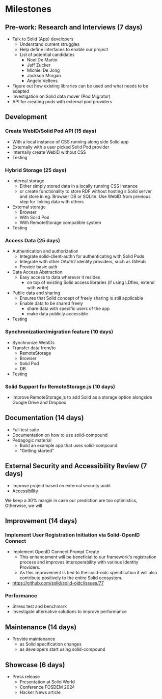 # Milestones

## Pre-work: Research and Interviews (7 days)

- Talk to Solid (App) developers
  - Understand current struggles
  - Help define interfaces to enable our project
  - List of potential candidates
    - Noel De Martin
    - Jeff Zucker
    - Michiel De Jong
    - Jackson Morgan
    - Angelo Veltens
- Figure out how existing libraries can be used and what needs to be adapted
- Investigation on Solid data mover (Pod Migrator)
- API for creating pods with external pod providers

## Development

### Create WebID/Solid Pod API (15 days)

- With a local instance of CSS running along side Solid app
- Externally with a user picked Solid Pod provider
- Internally create WebID without CSS
- Testing

### Hybrid Storage (25 days)

- Internal storage
  - Either simply stored data in a locally running CSS instance
  - or create functionality to store RDF without hosting s Solid server and store in eg. Browser DB or SQLite. Use WebID from previous step for linking data with others
- External storage
  - Browser
  - With Solid Pod
  - With RemoteStorage compatible system
- Testing

### Access Data (25 days)

- Authentication and authorization
  - Integrate solid-client-authn for authenticating with Solid Pods
  - Integrate with other OAuth2 identity providers, such as GitHub
  - Provide basic auth
- Data Access Abstraction
  - Easy access to data wherever it resides
    - on top of existing Solid access libraries (if using LDflex, extend with write)
- Public data and sharing
  - Ensures that Solid concept of freely sharing is still applicable
  - Enable data to be shared freely
    - share data with specific users of the app
    - make data publicly accessible
- Testing

### Synchronization/migration feature (10 days)

- Synchronize WebIDs
- Transfer data from/to
  - RemoteStorage
  - Browser
  - Solid Pod
  - DB
- Testing

### Solid Support for RemoteStorage.js (10 days)

- Improve RemoteStorage.js to add Solid as a storage option alongside Google Drive and Dropbox

## Documentation (14 days)

- Full test suite
- Documentation on how to use solid-compound
- Pedagogic material
  - Build an example app that uses solid-compound
  - "Getting started"

## External Security and Accessibility Review (7 days)

- Improve project based on external security audit
- Accessibility

We keep a 30% margin in case our prediction are too optimistics, Otherwise, we will

## Improvement (14 days)

### Implement User Registration Initiation via Solid-OpenID Connect

- Implement OpenID Connect Prompt Create
  - This enhancement will be beneficial to our framework's registration process and improves interoperability with various Identity Providers.
  - As this improvement is tied to the solid-oidc specification it will also contribute positively to the entire Solid ecosystem.
- <https://github.com/solid/solid-oidc/issues/77>

### Performance

- Stress test and benchmark
- Investigate alternative solutions to improve performance

## Maintenance (14 days)

- Provide maintenance
  - as Solid specification changes
  - as developers start using solid-compound

## Showcase (6 days)

- Press release
  - Presentation at Solid World
  - Conference FOSDEM 2024
  - Hacker News article
